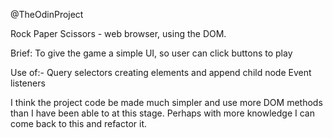 @TheOdinProject

Rock Paper Scissors - web browser, using the DOM.

Brief: To give the game a simple UI, so user can click buttons to play

Use of:-
Query selectors
creating elements and append child node
Event listeners

I think the project code be made much simpler and use more DOM methods than I have been able to at this stage.  Perhaps with more knowledge I can come back to this and refactor it.
